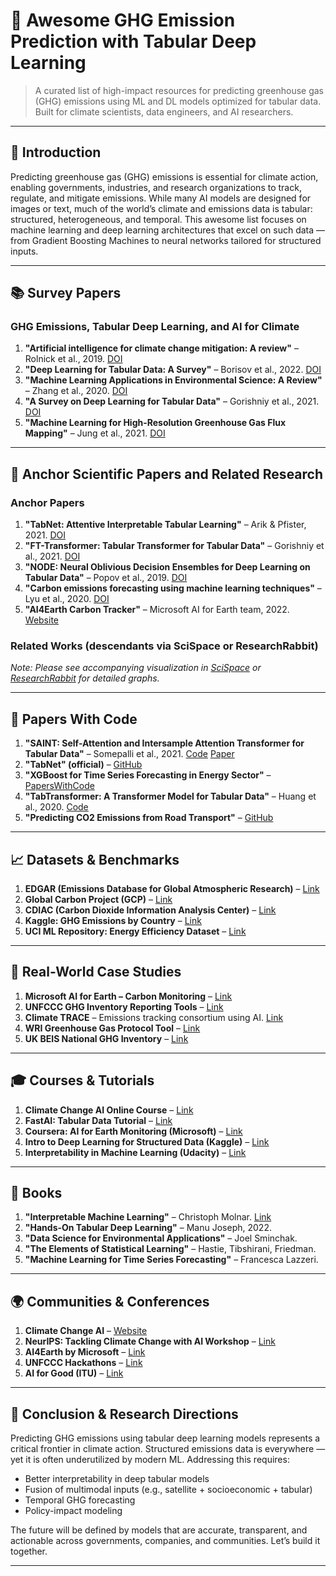 
# 🌱 Awesome GHG Emission Prediction with Tabular Deep Learning

> A curated list of high-impact resources for predicting greenhouse gas (GHG) emissions using ML and DL models optimized for tabular data. Built for climate scientists, data engineers, and AI researchers.

---

## 🧩 Introduction

Predicting greenhouse gas (GHG) emissions is essential for climate action, enabling governments, industries, and research organizations to track, regulate, and mitigate emissions. While many AI models are designed for images or text, much of the world’s climate and emissions data is tabular: structured, heterogeneous, and temporal. This awesome list focuses on machine learning and deep learning architectures that excel on such data — from Gradient Boosting Machines to neural networks tailored for structured inputs.

---

## 📚 Survey Papers

### GHG Emissions, Tabular Deep Learning, and AI for Climate

1. **"Artificial intelligence for climate change mitigation: A review"** – Rolnick et al., 2019. [DOI](https://doi.org/10.48550/arXiv.1906.05433)
2. **"Deep Learning for Tabular Data: A Survey"** – Borisov et al., 2022. [DOI](https://doi.org/10.48550/arXiv.2110.01889)
3. **"Machine Learning Applications in Environmental Science: A Review"** – Zhang et al., 2020. [DOI](https://doi.org/10.1016/j.envsoft.2020.104653)
4. **"A Survey on Deep Learning for Tabular Data"** – Gorishniy et al., 2021. [DOI](https://doi.org/10.48550/arXiv.2106.11959)
5. **"Machine Learning for High-Resolution Greenhouse Gas Flux Mapping"** – Jung et al., 2021. [DOI](https://doi.org/10.1038/s41597-021-00854-9)

---

## 🔬 Anchor Scientific Papers and Related Research

### Anchor Papers

1. **"TabNet: Attentive Interpretable Tabular Learning"** – Arik & Pfister, 2021. [DOI](https://doi.org/10.48550/arXiv.1908.07442)
2. **"FT-Transformer: Tabular Transformer for Tabular Data"** – Gorishniy et al., 2021. [DOI](https://doi.org/10.48550/arXiv.2106.11959)
3. **"NODE: Neural Oblivious Decision Ensembles for Deep Learning on Tabular Data"** – Popov et al., 2019. [DOI](https://doi.org/10.48550/arXiv.1909.06312)
4. **"Carbon emissions forecasting using machine learning techniques"** – Lyu et al., 2020. [DOI](https://doi.org/10.1016/j.jclepro.2020.124455)
5. **"AI4Earth Carbon Tracker"** – Microsoft AI for Earth team, 2022. [Website](https://www.microsoft.com/en-us/ai/ai-for-earth)

### Related Works (descendants via SciSpace or ResearchRabbit)

*Note: Please see accompanying visualization in [SciSpace](https://scispace.com/) or [ResearchRabbit](https://researchrabbitapp.com/) for detailed graphs.*

---

## 🧪 Papers With Code

1. **"SAINT: Self-Attention and Intersample Attention Transformer for Tabular Data"** – Somepalli et al., 2021. [Code](https://github.com/somepalli/saint) [Paper](https://arxiv.org/abs/2106.01342)
2. **"TabNet" (official)** – [GitHub](https://github.com/dreamquark-ai/tabnet)
3. **"XGBoost for Time Series Forecasting in Energy Sector"** – [PapersWithCode](https://paperswithcode.com/paper/machine-learning-approach-for-energy-demand)
4. **"TabTransformer: A Transformer Model for Tabular Data"** – Huang et al., 2020. [Code](https://github.com/intel-analytics/BigDL/tree/main/python/dllib/src/bigdl/dllib/models/tabular)
5. **"Predicting CO2 Emissions from Road Transport"** – [GitHub](https://github.com/openGHG/transport-co2-prediction)

---

## 📈 Datasets & Benchmarks

1. **EDGAR (Emissions Database for Global Atmospheric Research)** – [Link](https://edgar.jrc.ec.europa.eu/)
2. **Global Carbon Project (GCP)** – [Link](https://www.globalcarbonproject.org/)
3. **CDIAC (Carbon Dioxide Information Analysis Center)** – [Link](https://cdiac.ess-dive.lbl.gov/)
4. **Kaggle: GHG Emissions by Country** – [Link](https://www.kaggle.com/datasets/yoannboyere/co2-ghg-emissionsdata)
5. **UCI ML Repository: Energy Efficiency Dataset** – [Link](https://archive.ics.uci.edu/ml/datasets/Energy+efficiency)

---

## 🧠 Real-World Case Studies

1. **Microsoft AI for Earth – Carbon Monitoring** – [Link](https://www.microsoft.com/en-us/ai/ai-for-earth)
2. **UNFCCC GHG Inventory Reporting Tools** – [Link](https://unfccc.int/ghg-inventories)
3. **Climate TRACE** – Emissions tracking consortium using AI. [Link](https://climatetrace.org/)
4. **WRI Greenhouse Gas Protocol Tool** – [Link](https://ghgprotocol.org/)
5. **UK BEIS National GHG Inventory** – [Link](https://www.gov.uk/government/statistics/final-uk-greenhouse-gas-emissions-national-statistics)

---

## 🎓 Courses & Tutorials

1. **Climate Change AI Online Course** – [Link](https://www.climatechange.ai/)
2. **FastAI: Tabular Data Tutorial** – [Link](https://course.fast.ai/)
3. **Coursera: AI for Earth Monitoring (Microsoft)** – [Link](https://www.coursera.org/learn/ai-for-earth)
4. **Intro to Deep Learning for Structured Data (Kaggle)** – [Link](https://www.kaggle.com/learn/tabular-playground-series)
5. **Interpretability in Machine Learning (Udacity)** – [Link](https://www.udacity.com/course/interpretable-machine-learning--ud188)

---

## 📘 Books

1. **"Interpretable Machine Learning"** – Christoph Molnar. [Link](https://christophm.github.io/interpretable-ml-book/)
2. **"Hands-On Tabular Deep Learning"** – Manu Joseph, 2022.
3. **"Data Science for Environmental Applications"** – Joel Sminchak.
4. **"The Elements of Statistical Learning"** – Hastie, Tibshirani, Friedman.
5. **"Machine Learning for Time Series Forecasting"** – Francesca Lazzeri.

---

## 🌍 Communities & Conferences

1. **Climate Change AI** – [Website](https://www.climatechange.ai/)
2. **NeurIPS: Tackling Climate Change with AI Workshop** – [Link](https://www.climatechange.ai/events/neurips2023)
3. **AI4Earth by Microsoft** – [Link](https://www.microsoft.com/en-us/ai/ai-for-earth)
4. **UNFCCC Hackathons** – [Link](https://unfccc.int/)
5. **AI for Good (ITU)** – [Link](https://aiforgood.itu.int/)

---

## 🔭 Conclusion & Research Directions

Predicting GHG emissions using tabular deep learning models represents a critical frontier in climate action. Structured emissions data is everywhere — yet it is often underutilized by modern ML. Addressing this requires:

- Better interpretability in deep tabular models
- Fusion of multimodal inputs (e.g., satellite + socioeconomic + tabular)
- Temporal GHG forecasting
- Policy-impact modeling

The future will be defined by models that are accurate, transparent, and actionable across governments, companies, and communities. Let’s build it together.

---
